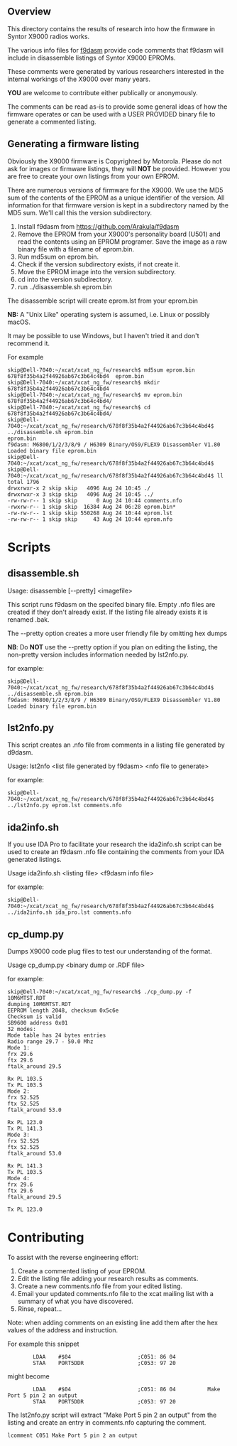 ## Overview

This directory contains the results of research into how the firmware in 
Syntor X9000 radios works.

The various info files for [f9dasm](https://github.com/Arakula/f9dasm)
provide code comments that f9dasm will include in disassemble listings of
Syntor X9000 EPROMs.

These comments were generated by various researchers interested in the
internal workings of the X9000 over many years.

**YOU** are welcome to contribute either publically or anonymously.

The comments can be read as-is to provide some general ideas of how the
firmware operates or can be used with a USER PROVIDED binary file to
generate a commented listing.

## Generating a firmware listing

Obviously the X9000 firmware is Copyrighted by Motorola. Please do not ask
for images or firmware listings, they will **NOT** be provided.  However
you are free to create your own listings from your own EPROM.

There are numerous versions of firmware for the X9000.  We use the MD5 sum of the
contents of the EPROM as a unique identifier of the version. All information
for that firmware version is kept in a subdirectory named by the MD5 sum.
We'll call this the version subdirectory.

1. Install f9dasm from https://github.com/Arakula/f9dasm
1. Remove the EPROM from your X9000's personality board (U501) and read the contents using an EPROM programer.  Save the image as a raw binary file with a filename of eprom.bin.
2. Run md5sum on eprom.bin.
3. Check if the version subdirectory exists, if not create it.
4. Move the EPROM image into the version subdirectory.
5. cd into the version subdirectory.
6. run ../disassemble.sh eprom.bin

The disassemble script will create eprom.lst from your eprom.bin

**NB:** A "Unix Like" operating system is assumed, i.e. Linux or possibly macOS.  

It may be possible to use Windows, but I haven't tried it and don't recommend it.

For example
```
skip@Dell-7040:~/xcat/xcat_ng_fw/research$ md5sum eprom.bin
678f8f35b4a2f44926ab67c3b64c4bd4  eprom.bin
skip@Dell-7040:~/xcat/xcat_ng_fw/research$ mkdir 678f8f35b4a2f44926ab67c3b64c4bd4
skip@Dell-7040:~/xcat/xcat_ng_fw/research$ mv eprom.bin 678f8f35b4a2f44926ab67c3b64c4bd4/
skip@Dell-7040:~/xcat/xcat_ng_fw/research$ cd 678f8f35b4a2f44926ab67c3b64c4bd4/
skip@Dell-7040:~/xcat/xcat_ng_fw/research/678f8f35b4a2f44926ab67c3b64c4bd4$ ../disassemble.sh eprom.bin
eprom.bin
f9dasm: M6800/1/2/3/8/9 / H6309 Binary/OS9/FLEX9 Disassembler V1.80
Loaded binary file eprom.bin
skip@Dell-7040:~/xcat/xcat_ng_fw/research/678f8f35b4a2f44926ab67c3b64c4bd4$
skip@Dell-7040:~/xcat/xcat_ng_fw/research/678f8f35b4a2f44926ab67c3b64c4bd4$ ll
total 1796
drwxrwxr-x 2 skip skip   4096 Aug 24 10:45 ./
drwxrwxr-x 3 skip skip   4096 Aug 24 10:45 ../
-rw-rw-r-- 1 skip skip      0 Aug 24 10:44 comments.nfo
-rwxrw-r-- 1 skip skip  16384 Aug 24 06:28 eprom.bin*
-rw-rw-r-- 1 skip skip 550268 Aug 24 10:44 eprom.lst
-rw-rw-r-- 1 skip skip     43 Aug 24 10:44 eprom.nfo
```

# Scripts
## disassemble.sh

Usage: disassemble [--pretty] \<imagefile>

This script runs f9dasm on the specifed binary file.  Empty .nfo files are created
if they don't already exist.  If the listing file already exists it is renamed .bak.

The --pretty option creates a more user friendly file by omitting hex dumps

**NB**: Do **NOT** use the --pretty option if you plan on editing the listing, the
non-pretty version includes information needed by lst2nfo.py.

for example:
```
skip@Dell-7040:~/xcat/xcat_ng_fw/research/678f8f35b4a2f44926ab67c3b64c4bd4$ ../disassemble.sh eprom.bin
f9dasm: M6800/1/2/3/8/9 / H6309 Binary/OS9/FLEX9 Disassembler V1.80
Loaded binary file eprom.bin
```

## lst2nfo.py

This script creates an .nfo file from comments in a listing file generated by d9dasm.

Usage: lst2nfo \<list file generated by f9dasm> \<nfo file to generate>

for example:
```
skip@Dell-7040:~/xcat/xcat_ng_fw/research/678f8f35b4a2f44926ab67c3b64c4bd4$ ../lst2nfo.py eprom.lst comments.nfo
```

## ida2info.sh

If you use IDA Pro to facilitate your research the ida2info.sh script can
be used to create an f9dasm .nfo file containing the comments from your IDA 
generated listings.

Usage ida2info.sh \<listing file> \<f9dasm info file>

for example:
```
skip@Dell-7040:~/xcat/xcat_ng_fw/research/678f8f35b4a2f44926ab67c3b64c4bd4$ ../ida2info.sh ida_pro.lst comments.nfo
```

## cp_dump.py

Dumps X9000 code plug files to test our understanding of the format.

Usage cp_dump.py \<binary dump or .RDF file>

for example:
```
skip@Dell-7040:~/xcat/xcat_ng_fw/research$ ./cp_dump.py -f 10M6MTST.RDT
dumping 10M6MTST.RDT
EEPROM length 2048, checksum 0x5c6e
Checksum is valid
SB9600 address 0x01
32 modes:
Mode table has 24 bytes entries
Radio range 29.7 - 50.0 Mhz
Mode 1:
frx 29.6
ftx 29.6
ftalk_around 29.5

Rx PL 103.5
Tx PL 103.5
Mode 2:
frx 52.525
ftx 52.525
ftalk_around 53.0

Rx PL 123.0
Tx PL 141.3
Mode 3:
frx 52.525
ftx 52.525
ftalk_around 53.0

Rx PL 141.3
Tx PL 103.5
Mode 4:
frx 29.6
ftx 29.6
ftalk_around 29.5

Tx PL 123.0
```

# Contributing

To assist with the reverse engineering effort:

1. Create a commented listing of your EPROM.
2. Edit the listing file adding your research results as comments.
3. Create a new comments.nfo file from your edited listing.
4. Email your updated comments.nfo file to the xcat mailing list with a summary of what you have discovered.
5. Rinse, repeat...

Note: when adding comments on an existing line add them after the hex values of the address and instruction.

For example this snippet 
```
        LDAA    #$04                     ;C051: 86 04
        STAA    PORT5DDR                 ;C053: 97 20 
```
might become

```
        LDAA    #$04                     ;C051: 86 04          Make Port 5 pin 2 an output
        STAA    PORT5DDR                 ;C053: 97 20 
```

The lst2nfo.py script will extract "Make Port 5 pin 2 an output" from the listing and create an entry in comments.nfo capturing the comment.

```
lcomment C051 Make Port 5 pin 2 an output
```




